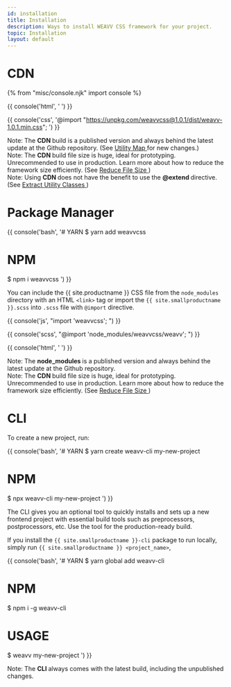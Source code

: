 ```yaml
---
id: installation
title: Installation
description: Ways to install WEAVV CSS framework for your project.
topic: Installation
layout: default
---
```


# CDN

{% from "misc/console.njk" import console %}

{{ console('html',
'<link href="https://unpkg.com/weavvcss@1.0.1/dist/weavv-1.0.1.min.css" rel="stylesheet" rel="preload" as="style" media="all" defer>
') }}

{{ console('css',
'@import "https://unpkg.com/weavvcss@1.0.1/dist/weavv-1.0.1.min.css";
') }}

<div class="margin-t-4 margin-x-4 padding-3 border-l-8 text-sm">
  <span class="padding-r-1 font-semibold">
    Note:
  </span>
    The
  <strong>
    CDN
  </strong>
    build is a published version and always behind the latest update at the Github repository. (See
    <a href="/utility-map/">
      Utility Map
    </a> for new changes.)
</div>

<div class="margin-y-2 margin-x-4 padding-3 border-l-8">
  <span class="padding-r-1 font-semibold">
    Note:
  </span>
    The
  <strong>
    CDN
  </strong>
    build file size is huge, ideal for prototyping. Unrecommended to use in production. Learn more about how to reduce the framework size efficiently. (See
    <a href="/reduce-file-size/">
      Reduce File Size
    </a>)
</div>

<div class="margin-b-4 margin-x-4 padding-3 border-l-8">
  <span class="padding-r-1 font-semibold">
    Note:
  </span>
    Using
  <strong>
    CDN
  </strong>
    does not have the benefit to use the
  <strong>
    @extend
  </strong>
    directive. (See
    <a href="/extract-utility-classes/">
      Extract Utility Classes
    </a>)
</div>

# Package Manager

{{ console('bash',
'# YARN
  $ yarn add weavvcss
  # NPM
  $ npm i weavvcss
') }}

You can include the {{ site.productname }} CSS file from the `node_modules` directory with an HTML `<link>` tag or import the `{{ site.smallproductname }}.scss` into `.scss` file with `@import` directive.

{{ console('js',
"import 'weavvcss';
") }}

{{ console('scss',
"@import 'node_modules/weavvcss/weavv';
") }}

{{ console('html',
'<link href="node_modules/weavvcss/dist/weavv-1.0.1.min.css" rel="stylesheet" rel="preload" as="style" media="all" defer>
') }}

<div class="margin-t-4 margin-x-4 padding-3 border-l-8">
  <span class="padding-r-1 font-semibold">
    Note:
  </span>
    The
  <strong>
    node_modules
  </strong>
    is a published version and always behind the latest update at the Github repository.
</div>

<div class="margin-t-2 margin-x-4 padding-3 border-l-8">
  <span class="padding-r-1 font-semibold">
    Note:
  </span>
    The
  <strong>
    CDN
  </strong>
    build file size is huge, ideal for prototyping. Unrecommended to use in production. Learn more about how to reduce the framework size efficiently. (See
  <a href="/reduce-file-size/">
    Reduce File Size
  </a>)
</div>

# CLI

To create a new project, run:

{{ console('bash',
'# YARN
  $ yarn create weavv-cli my-new-project
  # NPM
  $ npx weavv-cli my-new-project
') }}

The CLI gives you an optional tool to quickly installs and sets up a new frontend project with essential build tools such as preprocessors, postprocessors, etc. Use the tool for the production-ready build.

If you install the `{{ site.smallproductname }}-cli` package to run locally, simply run `{{ site.smallproductname }} <project_name>`,

{{ console('bash',
'# YARN
  $ yarn global add weavv-cli
  # NPM
  $ npm i -g weavv-cli
  # USAGE
  $ weavv my-new-project
') }}

<div class="margin-y-4 margin-x-4 padding-3 border-l-8">
  <span class="padding-r-1 font-semibold">
    Note:
  </span>
    The
  <strong>
    CLI
  </strong>
    always comes with the latest build, including the unpublished changes.
</div>

